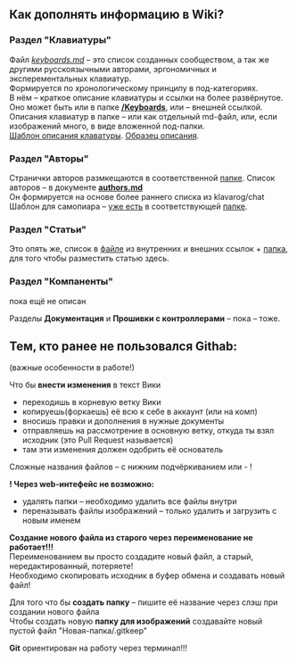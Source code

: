 ## Как дополнять информацию в Wiki?

### Раздел "Клавиатуры"
Файл [_keyboards.md_](keyboards.md) – это список созданных сообществом, а так же другими русскоязычными авторами, эргономичных и эксперементальных клавиатур.  
Формируется по хронологическому принципу в под-категориях.  
В нём – краткое описание клавиатуры и ссылки на более развёрнутое.  
Оно может быть или в папке [**/Keyboards**](Keyboards), или – внешней ссылкой.
Описания клавиатур в папке – или как отдельный md-файл, или, если изображений много, в виде вложенной под-папки.  
[Шаблон описания клаватуры](/Keyboards). [Образец описания](Keyboards/x16/x16.md).

### Раздел "Авторы"
Странички авторов размкещаются в соответственной [папке](/Authors). Список авторов – в документе **[authors.md](authors.md)**  
Он формируется на основе более раннего списка из klavarog/chat  
Шаблон для самопиара – [уже есть](Authors/Author_article_tmpl.md) в соответствующей [папке](/Authors).

### Раздел "Статьи"
Это опять же, список в [файле](articles.md) из внутренних и внешних ссылок + [папка](Articles), для того чтобы разместить статью здесь.

### Раздел "Компаненты"
пока ещё не описан

Разделы **Документация** и **Прошивки с контроллерами** – пока – тоже.
  

## Тем, кто ранее не пользовался Githab:
(важные особенности в работе!)

Что бы **внести изменения** в текст Вики 
- переходишь в корневую ветку Вики
- копируешь(форкаешь) её всю к себе в аккаунт (или на комп)
- вносишь правки и дополнения в нужные документы
- отправляешь на рассмотрение в основную ветку, откуда ты взял исходник (это Pull Request называется)
- там эти изменения должен одобрить её основатель

Сложные названия файлов – с нижним подчёркиванием или - !  

**! Через web-интефейс не возможно:**  
- удалять папки – необходимо удалить все файлы внутри
- переназывать файлы изображений – только удалить и загрузить с новым именем

**Создание нового файла из старого через переименование не работает!!!**  
Переименованием вы просто создадите новый файл, а старый, нередактированный, потеряете!  
Необходимо скопировать исходник в буфер обмена и создавать новый файл!

Для того что бы **создать папку** – пишите её название через слэш при создании нового файла  
Чтобы создать новую **папку для изображений** создавайте новый пустой файл "Новая-папка/.gitkeep" 

**Git** ориентирован на работу через терминал!!!  
  
  
